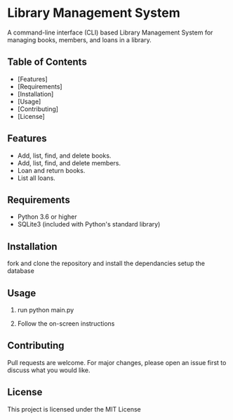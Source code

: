 # Library Management System

A command-line interface (CLI) based Library Management System for managing books, members, and loans in a library.

## Table of Contents

- [Features]
- [Requirements]
- [Installation]
- [Usage]
- [Contributing]
- [License]

## Features

- Add, list, find, and delete books.
- Add, list, find, and delete members.
- Loan and return books.
- List all loans.

## Requirements

- Python 3.6 or higher
- SQLite3 (included with Python's standard library)

## Installation

fork and clone the repository and install the dependancies
setup the database

## Usage

1. run python main.py

2. Follow the on-screen instructions

## Contributing
Pull requests are welcome. For major changes, please open an issue first to discuss what you would like.

## License
This project is licensed under the MIT License